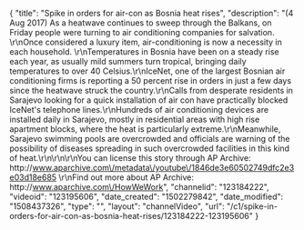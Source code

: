 {
    "title": "Spike in orders for air-con as Bosnia heat rises",
    "description": "(4 Aug 2017) As a heatwave continues to sweep through the Balkans, on Friday people were turning to air conditioning companies for salvation. \r\nOnce considered a luxury item, air-conditioning is now a necessity in each household. \r\nTemperatures in Bosnia have been on a steady rise each year, as usually mild summers turn tropical, bringing daily temperatures to over 40 Celsius.\r\nIceNet, one of the largest Bosnian air conditioning firms is reporting a 50 percent rise in orders in just a few days since the heatwave struck the country.\r\nCalls from desperate residents in Sarajevo looking for a quick installation of air con have practically blocked IceNet's telephone lines.\r\nHundreds of air conditioning devices are installed daily in Sarajevo, mostly in residential areas with high rise apartment blocks, where the heat is particularly extreme.\r\nMeanwhile, Sarajevo swimming pools are overcrowded and officials are warning of the possibility of diseases spreading in such overcrowded facilities in this kind of heat.\r\n\r\n\r\nYou can license this story through AP Archive: http:\/\/www.aparchive.com\/metadata\/youtube\/1846de3e60502749dfc2e3e03d18e685 \r\nFind out more about AP Archive: http:\/\/www.aparchive.com\/HowWeWork",
    "channelid": "123184222",
    "videoid": "123195606",
    "date_created": "1502279842",
    "date_modified": "1508437326",
    "type": "",
    "layout": "channelVideo",
    "url": "\/c1\/spike-in-orders-for-air-con-as-bosnia-heat-rises\/123184222-123195606"
}